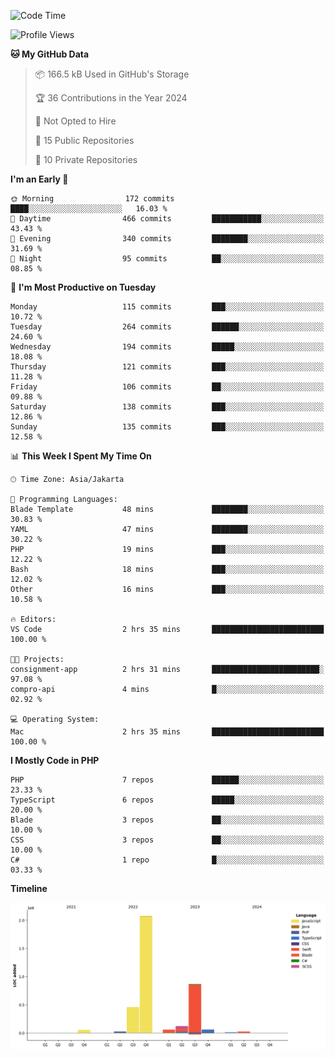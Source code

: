 <!--START_SECTION:waka-->
![Code Time](http://img.shields.io/badge/Code%20Time-436%20hrs%2035%20mins-blue)

![Profile Views](http://img.shields.io/badge/Profile%20Views-0-blue)

**🐱 My GitHub Data** 

> 📦 166.5 kB Used in GitHub's Storage 
 > 
> 🏆 36 Contributions in the Year 2024
 > 
> 🚫 Not Opted to Hire
 > 
> 📜 15 Public Repositories 
 > 
> 🔑 10 Private Repositories 
 > 
**I'm an Early 🐤** 

```text
🌞 Morning                172 commits         ████░░░░░░░░░░░░░░░░░░░░░   16.03 % 
🌆 Daytime                466 commits         ███████████░░░░░░░░░░░░░░   43.43 % 
🌃 Evening                340 commits         ████████░░░░░░░░░░░░░░░░░   31.69 % 
🌙 Night                  95 commits          ██░░░░░░░░░░░░░░░░░░░░░░░   08.85 % 
```
📅 **I'm Most Productive on Tuesday** 

```text
Monday                   115 commits         ███░░░░░░░░░░░░░░░░░░░░░░   10.72 % 
Tuesday                  264 commits         ██████░░░░░░░░░░░░░░░░░░░   24.60 % 
Wednesday                194 commits         █████░░░░░░░░░░░░░░░░░░░░   18.08 % 
Thursday                 121 commits         ███░░░░░░░░░░░░░░░░░░░░░░   11.28 % 
Friday                   106 commits         ██░░░░░░░░░░░░░░░░░░░░░░░   09.88 % 
Saturday                 138 commits         ███░░░░░░░░░░░░░░░░░░░░░░   12.86 % 
Sunday                   135 commits         ███░░░░░░░░░░░░░░░░░░░░░░   12.58 % 
```


📊 **This Week I Spent My Time On** 

```text
🕑︎ Time Zone: Asia/Jakarta

💬 Programming Languages: 
Blade Template           48 mins             ████████░░░░░░░░░░░░░░░░░   30.83 % 
YAML                     47 mins             ████████░░░░░░░░░░░░░░░░░   30.22 % 
PHP                      19 mins             ███░░░░░░░░░░░░░░░░░░░░░░   12.22 % 
Bash                     18 mins             ███░░░░░░░░░░░░░░░░░░░░░░   12.02 % 
Other                    16 mins             ███░░░░░░░░░░░░░░░░░░░░░░   10.58 % 

🔥 Editors: 
VS Code                  2 hrs 35 mins       █████████████████████████   100.00 % 

🐱‍💻 Projects: 
consignment-app          2 hrs 31 mins       ████████████████████████░   97.08 % 
compro-api               4 mins              █░░░░░░░░░░░░░░░░░░░░░░░░   02.92 % 

💻 Operating System: 
Mac                      2 hrs 35 mins       █████████████████████████   100.00 % 
```

**I Mostly Code in PHP** 

```text
PHP                      7 repos             ██████░░░░░░░░░░░░░░░░░░░   23.33 % 
TypeScript               6 repos             █████░░░░░░░░░░░░░░░░░░░░   20.00 % 
Blade                    3 repos             ██░░░░░░░░░░░░░░░░░░░░░░░   10.00 % 
CSS                      3 repos             ██░░░░░░░░░░░░░░░░░░░░░░░   10.00 % 
C#                       1 repo              █░░░░░░░░░░░░░░░░░░░░░░░░   03.33 % 
```



**Timeline**

![Lines of Code chart](https://raw.githubusercontent.com/brstreet2/brstreet2/main/assets/bar_graph.png)


<!--END_SECTION:waka-->
